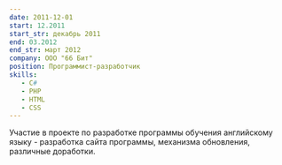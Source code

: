 ```yaml
---
date: 2011-12-01
start: 12.2011
start_str: декабрь 2011
end: 03.2012
end_str: март 2012
company: ООО "66 Бит"
position: Программист-разработчик
skills:
   - C#
   - PHP
   - HTML
   - CSS
---
```

Участие в проекте по разработке программы обучения
английскому языку - разработка сайта программы,
механизма обновления, различные доработки.
